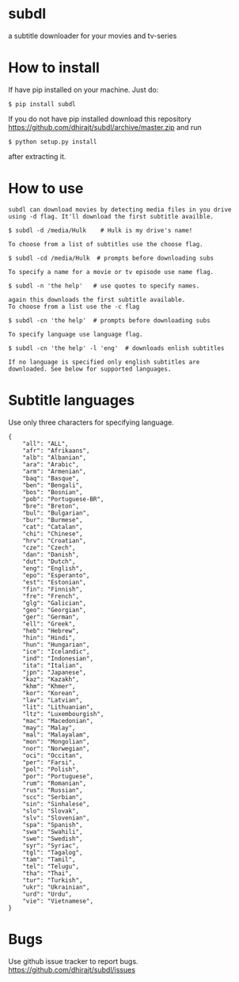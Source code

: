 subdl
=====

a subtitle downloader for your movies and tv-series


How to install
==============

If have pip installed on your machine. Just do:

	$ pip install subdl

If you do not have pip installed download this repository https://github.com/dhirajt/subdl/archive/master.zip
and run

	$ python setup.py install 

after extracting it.

How to use
==========

	subdl can download movies by detecting media files in you drive
	using -d flag. It'll download the first subtitle availble.

	$ subdl -d /media/Hulk    # Hulk is my drive's name!

	To choose from a list of subtitles use the choose flag.

	$ subdl -cd /media/Hulk  # prompts before downloading subs

	To specify a name for a movie or tv episode use name flag.

	$ subdl -n 'the help'   # use quotes to specify names.

	again this downloads the first subtitle available.
	To choose from a list use the -c flag

	$ subdl -cn 'the help'  # prompts before downloading subs

	To specify language use language flag.

	$ subdl -cn 'the help' -l 'eng'  # downloads enlish subtitles

	If no language is specified only english subtitles are
	downloaded. See below for supported languages.

Subtitle languages
==================

Use only three characters for specifying language.

	{
    	"all": "ALL",
        "afr": "Afrikaans",     
        "alb": "Albanian",
        "ara": "Arabic",            
        "arm": "Armenian",
        "baq": "Basque",
        "ben": "Bengali",
        "bos": "Bosnian",
        "pob": "Portuguese-BR",
        "bre": "Breton",
        "bul": "Bulgarian",
        "bur": "Burmese",            
        "cat": "Catalan",
        "chi": "Chinese",
        "hrv": "Croatian",          
        "cze": "Czech",
        "dan": "Danish",
        "dut": "Dutch",
        "eng": "English",
        "epo": "Esperanto",
        "est": "Estonian",
        "fin": "Finnish",
        "fre": "French",
        "glg": "Galician",
        "geo": "Georgian",
        "ger": "German",
        "ell": "Greek",
        "heb": "Hebrew",
        "hin": "Hindi",
        "hun": "Hungarian",
        "ice": "Icelandic",
        "ind": "Indonesian",
        "ita": "Italian",
        "jpn": "Japanese",
        "kaz": "Kazakh",
        "khm": "Khmer",
        "kor": "Korean",
        "lav": "Latvian",
        "lit": "Lithuanian",
        "ltz": "Luxembourgish",
        "mac": "Macedonian",
        "may": "Malay",
        "mal": "Malayalam",
        "mon": "Mongolian",
        "nor": "Norwegian",
        "oci": "Occitan",
        "per": "Farsi",
        "pol": "Polish",
        "por": "Portuguese",
        "rum": "Romanian",
        "rus": "Russian",
        "scc": "Serbian",
        "sin": "Sinhalese",
        "slo": "Slovak",
        "slv": "Slovenian",
        "spa": "Spanish",
        "swa": "Swahili",
        "swe": "Swedish",            
        "syr": "Syriac",
        "tgl": "Tagalog",
        "tam": "Tamil",         
        "tel": "Telugu",            
        "tha": "Thai",
        "tur": "Turkish",
        "ukr": "Ukrainian",
        "urd": "Urdu",           
        "vie": "Vietnamese",     
	}

Bugs
====

Use github issue tracker to report bugs.
https://github.com/dhirajt/subdl/issues
